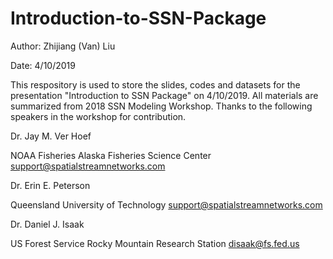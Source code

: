 # Introduction-to-SSN-Package

Author: Zhijiang (Van) Liu

Date: 4/10/2019

This respository is used to store the slides, codes and datasets for the presentation "Introduction to SSN Package" on 4/10/2019. All materials are summarized from 2018 SSN Modeling Workshop. Thanks to the following speakers in the workshop for contribution.

Dr. Jay M. Ver Hoef

NOAA Fisheries
Alaska Fisheries Science Center
support@spatialstreamnetworks.com

Dr. Erin E. Peterson

Queensland University of Technology
support@spatialstreamnetworks.com

Dr. Daniel J. Isaak

US Forest Service
Rocky Mountain Research Station
disaak@fs.fed.us
